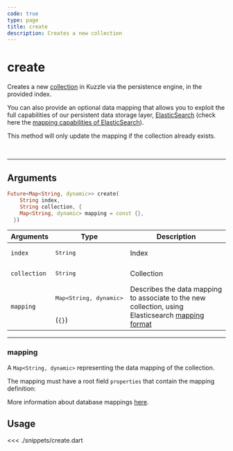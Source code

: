 ```yaml
---
code: true
type: page
title: create
description: Creates a new collection
---
```


# create

Creates a new [collection](/core/2/guides/main-concepts/data-storage) in Kuzzle via the persistence engine, in the provided index.

You can also provide an optional data mapping that allows you to exploit the full capabilities of our
persistent data storage layer, [ElasticSearch](https://www.elastic.co/elastic-stack) (check here the [mapping capabilities of ElasticSearch](https://www.elastic.co/guide/en/elasticsearch/reference/7.4/mapping.html)).

This method will only update the mapping if the collection already exists.

<br/>

---

## Arguments

```dart
Future<Map<String, dynamic>> create(
    String index,
    String collection, {
    Map<String, dynamic> mapping = const {},
  })
```

| Arguments          | Type                                         | Description                       |
| ------------------ | -------------------------------------------- | --------------------------------- |
| `index`            | <pre>String</pre>                            | Index                             |
| `collection`       | <pre>String</pre>                            | Collection                        |
| `mapping`          | <pre>Map<String, dynamic></pre><br>(`{}`) | Describes the data mapping to associate to the new collection, using Elasticsearch [mapping format](https://www.elastic.co/guide/en/elasticsearch/reference/7.4/mapping.html) |

---

### mapping

A `Map<String, dynamic>` representing the data mapping of the collection.

The mapping must have a root field `properties` that contain the mapping definition:

More information about database mappings [here](/core/2/guides/main-concepts/data-storage).

## Usage

<<< ./snippets/create.dart
